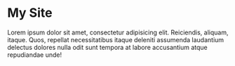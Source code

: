 # My Site

Lorem ipsum dolor sit amet, consectetur adipisicing elit. Reiciendis, aliquam, itaque. Quos, repellat necessitatibus itaque deleniti assumenda laudantium delectus dolores nulla odit sunt tempora at labore accusantium atque repudiandae unde!